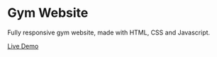 # Gym Website

Fully responsive gym website, made with HTML, CSS and Javascript.

[Live Demo](https://valeriodiberti.github.io/gym-website/)

